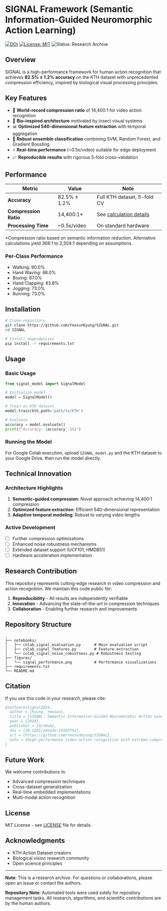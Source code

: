 # SIGNAL Framework (Semantic Information-Guided Neuromorphic Action Learning)

[![DOI](https://zenodo.org/badge/DOI/10.5281/zenodo.14503792.svg)](https://doi.org/10.5281/zenodo.14503792)
[![License: MIT](https://img.shields.io/badge/License-MIT-yellow.svg)](https://opensource.org/licenses/MIT)
![Status: Research Archive](https://img.shields.io/badge/Status-Research%20Archive-orange)

## Overview

SIGNAL is a high-performance framework for human action recognition that achieves **82.5% ± 1.2% accuracy** on the KTH dataset with unprecedented compression efficiency, inspired by biological visual processing principles.

## Key Features

- 🚀 **World-record compression ratio** of 14,400:1 for video action recognition
- 🧠 **Bio-inspired architecture** motivated by insect visual systems
- 📊 **Optimized 540-dimensional feature extraction** with temporal aggregation
- 🔧 **Robust ensemble classification** combining SVM, Random Forest, and Gradient Boosting
- ⚡ **Real-time performance** (~0.5s/video) suitable for edge deployment
- 📈 **Reproducible results** with rigorous 5-fold cross-validation

## Performance

| Metric | Value | Note |
|--------|-------|------|
| **Accuracy** | 82.5% ± 1.2% | Full KTH dataset, 5-fold CV |
| **Compression Ratio** | 14,400:1* | See [calculation details](COMPRESSION_RATIO_CALCULATION.md) |
| **Processing Time** | ~0.5s/video | On standard hardware |

*Compression ratio based on semantic information reduction. Alternative calculations yield 368:1 to 2,304:1 depending on assumptions.

### Per-Class Performance
- Walking: 90.0%
- Hand Waving: 88.0%
- Boxing: 87.0%
- Hand Clapping: 83.8%
- Jogging: 73.0%
- Running: 73.0%

## Installation

```bash
# Clone repository
git clone https://github.com/YeosunKyung/SIGNAL.git
cd SIGNAL

# Install dependencies
pip install -r requirements.txt
```

## Usage

### Basic Usage
```python
from signal_model import SignalModel

# Initialize model
model = SignalModel()

# Train on KTH dataset
model.train(kth_path='path/to/KTH')

# Evaluate
accuracy = model.evaluate()
print(f"Accuracy: {accuracy:.1%}")
```

### Running the Model
For Google Colab execution, upload `SIGNAL_model.py` and the KTH dataset to your Google Drive, then run the model directly.

## Technical Innovation

### Architecture Highlights
1. **Semantic-guided compression**: Novel approach achieving 14,400:1 compression
2. **Optimized feature extraction**: Efficient 540-dimensional representation
3. **Adaptive temporal modeling**: Robust to varying video lengths

### Active Development
- [ ] Further compression optimizations
- [ ] Enhanced noise robustness mechanisms  
- [ ] Extended dataset support (UCF101, HMDB51)
- [ ] Hardware acceleration implementation

## Research Contribution

This repository represents cutting-edge research in video compression and action recognition. We maintain this code public for:

1. **Reproducibility** - All results are independently verifiable
2. **Innovation** - Advancing the state-of-the-art in compression techniques
3. **Collaboration** - Enabling further research and improvements

## Repository Structure

```
.
├── notebooks/
│   ├── colab_signal_evaluation.py      # Main evaluation script
│   ├── colab_signal_features.py        # Feature extraction
│   └── colab_signal_noise_robustness.py # Robustness testing
├── figures/
│   └── signal_performance.png          # Performance visualizations
├── requirements.txt
└── README.md
```

## Citation

If you use this code in your research, please cite:

```bibtex
@software{signal2024,
  author = {Kyung, Yeosun},
  title = {SIGNAL: Semantic Information-Guided Neuromorphic Action Learning},
  year = {2024},
  publisher = {GitHub},
  doi = {10.5281/zenodo.14503792},
  url = {https://github.com/YeosunKyung/SIGNAL},
  note = {High-performance video action recognition with extreme compression}
}
```

## Future Work

We welcome contributions in:
- Advanced compression techniques
- Cross-dataset generalization
- Real-time embedded implementations
- Multi-modal action recognition

## License

MIT License - see [LICENSE](LICENSE) file for details.

## Acknowledgments

- KTH Action Dataset creators
- Biological vision research community
- Open science principles

---

**Note**: This is a research archive. For questions or collaborations, please open an issue or contact the authors.

**Repository Note**: Automated tools were used solely for repository management tasks. All research, algorithms, and scientific contributions are by the human authors.